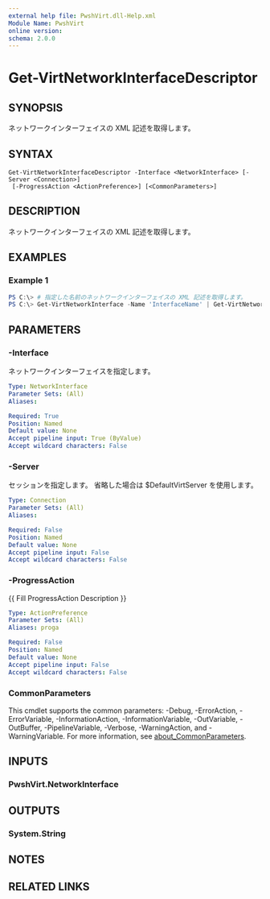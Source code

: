 ```yaml
---
external help file: PwshVirt.dll-Help.xml
Module Name: PwshVirt
online version:
schema: 2.0.0
---
```


# Get-VirtNetworkInterfaceDescriptor

## SYNOPSIS
ネットワークインターフェイスの XML 記述を取得します。

## SYNTAX

```
Get-VirtNetworkInterfaceDescriptor -Interface <NetworkInterface> [-Server <Connection>]
 [-ProgressAction <ActionPreference>] [<CommonParameters>]
```

## DESCRIPTION
ネットワークインターフェイスの XML 記述を取得します。

## EXAMPLES

### Example 1
```powershell
PS C:\> # 指定した名前のネットワークインターフェイスの XML 記述を取得します。
PS C:\> Get-VirtNetworkInterface -Name 'InterfaceName' | Get-VirtNetworkInterfaceDescriptor
```

## PARAMETERS

### -Interface
ネットワークインターフェイスを指定します。

```yaml
Type: NetworkInterface
Parameter Sets: (All)
Aliases:

Required: True
Position: Named
Default value: None
Accept pipeline input: True (ByValue)
Accept wildcard characters: False
```

### -Server
セッションを指定します。
省略した場合は $DefaultVirtServer を使用します。

```yaml
Type: Connection
Parameter Sets: (All)
Aliases:

Required: False
Position: Named
Default value: None
Accept pipeline input: False
Accept wildcard characters: False
```

### -ProgressAction
{{ Fill ProgressAction Description }}

```yaml
Type: ActionPreference
Parameter Sets: (All)
Aliases: proga

Required: False
Position: Named
Default value: None
Accept pipeline input: False
Accept wildcard characters: False
```

### CommonParameters
This cmdlet supports the common parameters: -Debug, -ErrorAction, -ErrorVariable, -InformationAction, -InformationVariable, -OutVariable, -OutBuffer, -PipelineVariable, -Verbose, -WarningAction, and -WarningVariable. For more information, see [about_CommonParameters](http://go.microsoft.com/fwlink/?LinkID=113216).

## INPUTS

### PwshVirt.NetworkInterface

## OUTPUTS

### System.String

## NOTES

## RELATED LINKS
